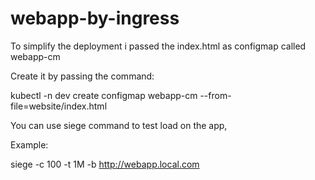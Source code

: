 # webapp-by-ingress
To simplify the deployment i passed the index.html as configmap called webapp-cm

Create it by passing the command:

kubectl -n dev create configmap webapp-cm --from-file=website/index.html

You can use siege command to test load on the app,

Example: 

siege -c 100 -t 1M -b http://webapp.local.com